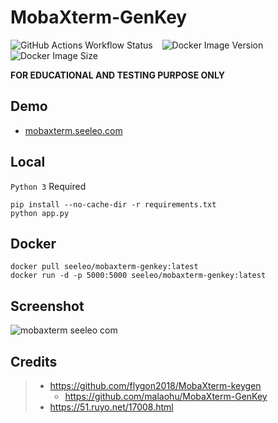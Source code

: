 # MobaXterm-GenKey

![GitHub Actions Workflow Status](https://img.shields.io/github/actions/workflow/status/lzcapp/MobaXterm-GenKey/main.yml?style=for-the-badge)
&ensp; ![Docker Image Version](https://img.shields.io/docker/v/seeleo/mobaxterm-genkey?style=for-the-badge)
&ensp;
![Docker Image Size](https://img.shields.io/docker/image-size/seeleo/mobaxterm-genkey?style=for-the-badge)

**FOR EDUCATIONAL AND TESTING PURPOSE ONLY**

## Demo

- [mobaxterm.seeleo.com](https://mobaxterm.seeleo.com/)

## Local

`Python 3` Required

```
pip install --no-cache-dir -r requirements.txt
python app.py
```

## Docker

```
docker pull seeleo/mobaxterm-genkey:latest
docker run -d -p 5000:5000 seeleo/mobaxterm-genkey:latest
```

## Screenshot

![mobaxterm seeleo com](https://github.com/malaohu/MobaXterm-GenKey/assets/12462465/64634131-798f-4070-a400-9b7a99dee557)

## Credits

> - https://github.com/flygon2018/MobaXterm-keygen
>   - https://github.com/malaohu/MobaXterm-GenKey
> - https://51.ruyo.net/17008.html
